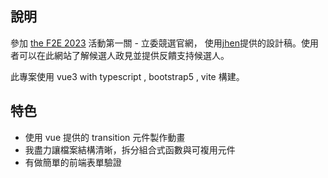 ## 說明

參加 [the F2E 2023](https://2023.thef2e.com/) 活動第一關 - 立委競選官網， 使用[jhen](https://2023.thef2e.com/users/12061579704041679194)提供的設計稿。使用者可以在此網站了解候選人政見並提供反饋支持候選人。

此專案使用 vue3 with typescript , bootstrap5 , vite 構建。

## 特色

- 使用 vue 提供的 transition 元件製作動畫
- 我盡力讓檔案結構清晰，拆分組合式函數與可複用元件
- 有做簡單的前端表單驗證
